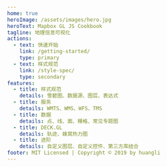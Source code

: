 ```yaml
---
home: true
heroImage: /assets/images/hero.jpg
heroText: Mapbox GL JS Cookbook
tagline: 地理信息可视化
actions:
  - text: 快速开始
    link: /getting-started/
    type: primary
  - text: 样式规范
    link: /style-spec/
    type: secondary
features:
  - title: 样式规范
    details: 雪碧图、数据源、图层、表达式
  - title: 服务
    details: WMTS、WMS、WFS、TMS
  - title: 数据
    details: 点、线、面、栅格、常见专题图
  - title: DECK.GL
    details: 轨迹、蜂窝热力图
  - title: 进阶
    details: 自定义图层、自定义控件、第三方库结合
footer: MIT Licensed | Copyright © 2019 by huangli
---
```

